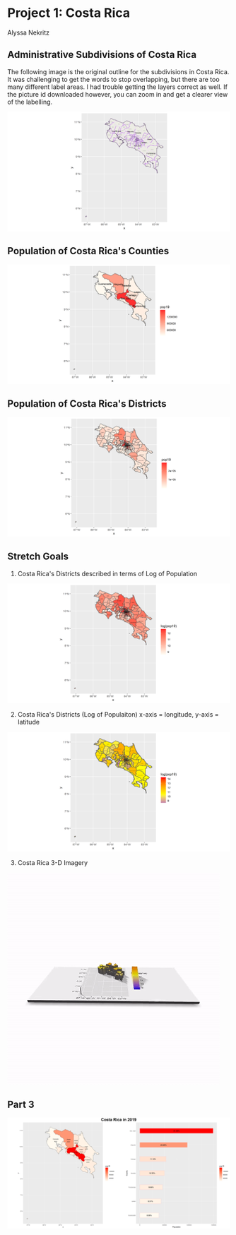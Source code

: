# Project 1: Costa Rica
Alyssa Nekritz

## Administrative Subdivisions of Costa Rica
The following image is the original outline for the subdivisions in Costa Rica. It was challenging to get the words to stop overlapping, but there are too many different label areas. I had trouble getting the layers correct as well. If the picture id downloaded however, you can zoom in and get a clearer view of the labelling.

![Costa Rica Subdivisions](costa_rica_homework.png)

## Population of Costa Rica's Counties

![Costa Rica County Population](cri_pop19.png)

## Population of Costa Rica's Districts

![Costa Rica District Population](cri_pop19_adm2.png)

## Stretch Goals

1. Costa Rica's Districts described in terms of Log of Population

![Stretch Goal 1](cri_pop19_logpop.png)

2. Costa Rica's Districts (Log of Populaiton) x-axis = longitude, y-axis = latitude

![Stretch Goal 2](cri_pop19_str2.png)

3. Costa Rica 3-D Imagery

![Stretch Goal 3](CostaRica.gif)

## Part 3
 ![Side-by-Side](costa_rica_project1part3_bothcharts.png)
